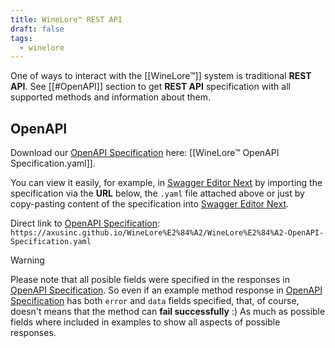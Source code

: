 ```yaml
---
title: WineLore™ REST API
draft: false
tags:
  - winelore
---
```

One of ways to interact with the [[WineLore™]] system is traditional **REST API**. See [[#OpenAPI]] section to get **REST API** specification with all supported  methods and information about them.
## OpenAPI
Download our [OpenAPI Specification](https://en.wikipedia.org/wiki/OpenAPI_Specification) here: [[WineLore™ OpenAPI Specification.yaml]].

You can view it easily, for example, in [Swagger Editor Next](https://editor-next.swagger.io/) by importing the specification via the **URL** below, the `.yaml` file attached above or just by copy-pasting content of the specification into [Swagger Editor Next](https://editor-next.swagger.io/).

Direct link to [OpenAPI Specification](https://en.wikipedia.org/wiki/OpenAPI_Specification): `https://axusinc.github.io/WineLore%E2%84%A2/WineLore%E2%84%A2-OpenAPI-Specification.yaml`

> [!warning]
> Please note that all posible fields were specified in the responses in [OpenAPI Specification](https://en.wikipedia.org/wiki/OpenAPI_Specification). So even if an example method response in [OpenAPI Specification](https://en.wikipedia.org/wiki/OpenAPI_Specification) has both `error` and `data` fields specified, that, of course, doesn't means that the method can **fail successfully** :) As much as possible fields where included in examples to show all aspects of possible responses.

